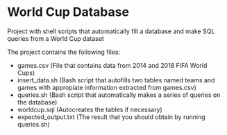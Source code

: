 # World Cup Database
Project with shell scripts that automatically fill a database and make SQL queries from a World Cup dataset

The project contains the following files:

- games.csv (File that contains data from 2014 and 2018 FIFA World Cups)
- insert_data.sh (Bash script that autofills two tables named teams and games with appropiate information extracted from games.csv)
- queries.sh (Bash script that automatically makes a series of queries on the database)
- worldcup.sql (Autocreates the tables if necessary)
- expected_output.txt (The result that you should obtain by running queries.sh)
